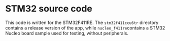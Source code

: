 # STM32 source code
This code is written for the STM32F411RE. The `stm32f411ccu6tr` directory contains a release version of the app, while `nucleo_f411re`contains a STM32 Nucleo board sample used for testing, without peripherals.